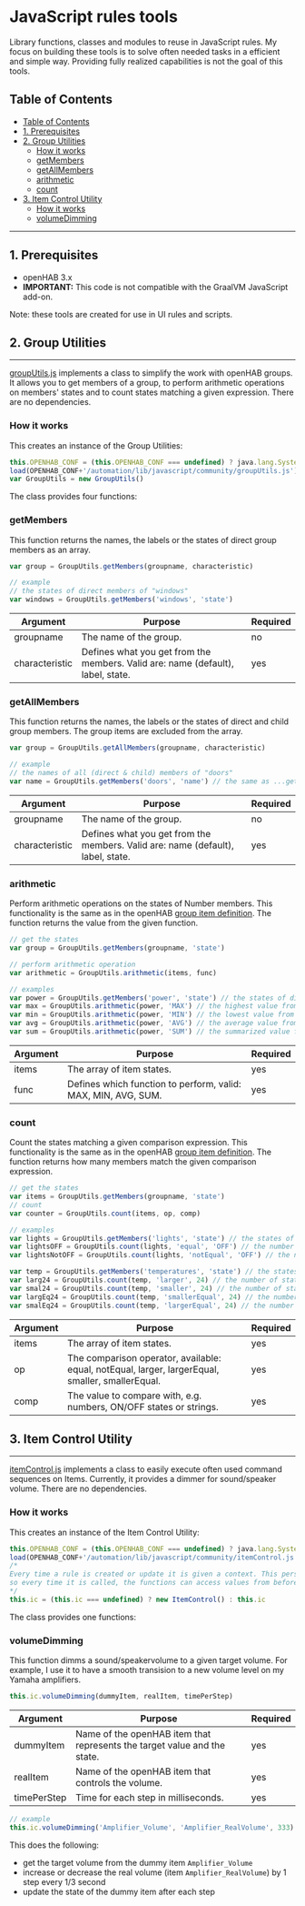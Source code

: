 # JavaScript rules tools

Library functions, classes and modules to reuse in JavaScript rules. My focus on building these tools is to solve often needed tasks in a efficient and simple way. Providing fully realized capabilities is not the goal of this tools.

## Table of Contents
- [Table of Contents](#table-of-contents)
- [1. Prerequisites](#1-prerequisites)
- [2. Group Utilities](#2-group-utilities)
  - [How it works](#how-it-works)
  - [getMembers](#getmembers)
  - [getAllMembers](#getallmembers)
  - [arithmetic](#arithmetic)
  - [count](#count)
- [3. Item Control Utility](#3-item-control-utility)
  - [How it works](#how-it-works-1)
  - [volumeDimming](#volumedimming)

***
## 1. Prerequisites

* openHAB 3.x
* __IMPORTANT:__ This code is not compatible with the GraalVM JavaScript add-on.

Note: these tools are created for use in UI rules and scripts.


## 2. Group Utilities
***

[groupUtils.js](./groupUtils.js) implements a class to simplify the work with openHAB groups.
It allows you to get members of a group, to perform arithmetic operations on members' states and to count states matching a given expression.
There are no dependencies.

### How it works

This creates an instance of the Group Utilities:
```javascript
this.OPENHAB_CONF = (this.OPENHAB_CONF === undefined) ? java.lang.System.getenv("OPENHAB_CONF") : this.OPENHAB_CONF
load(OPENHAB_CONF+'/automation/lib/javascript/community/groupUtils.js')
var GroupUtils = new GroupUtils()
```

The class provides four functions:

### getMembers

This function returns the names, the labels or the states of direct group members as an array.

```javascript
var group = GroupUtils.getMembers(groupname, characteristic)

// example
// the states of direct members of "windows"
var windows = GroupUtils.getMembers('windows', 'state') 
```
Argument | Purpose | Required
-|-|-
groupname | The name of the group. | no
characteristic | Defines what you get from the members. Valid are: name (default), label, state. | yes

### getAllMembers

This function returns the names, the labels or the states of direct and child group members. The group items are excluded from the array.

```javascript
var group = GroupUtils.getAllMembers(groupname, characteristic)

// example
// the names of all (direct & child) members of "doors"
var name = GroupUtils.getMembers('doors', 'name') // the same as ...getMembers('doors')
```
Argument | Purpose | Required
-|-|-
groupname | The name of the group. | no
characteristic | Defines what you get from the members. Valid are: name (default), label, state. | yes

### arithmetic

Perform arithmetic operations on the states of Number members. This functionality is the same as in the openHAB [group item definition](https://www.openhab.org/docs/configuration/items.html#derive-group-state-from-member-items). The function returns the value from the given function.

```javascript
// get the states
var group = GroupUtils.getMembers(groupname, 'state')

// perform arithmetic operation
var arithmetic = GroupUtils.arithmetic(items, func)

// examples
var power = GroupUtils.getMembers('power', 'state') // the states of direct members of "power"
var max = GroupUtils.arithmetic(power, 'MAX') // the highest value from "power"
var min = GroupUtils.arithmetic(power, 'MIN') // the lowest value from "power"
var avg = GroupUtils.arithmetic(power, 'AVG') // the average value from "power"
var sum = GroupUtils.arithmetic(power, 'SUM') // the summarized value from "power"
```
Argument | Purpose | Required
-|-|-
items | The array of item states. | yes
func | Defines which function to perform, valid: MAX, MIN, AVG, SUM. | yes

### count

Count the states matching a given comparison expression. This functionality is the same as in the openHAB [group item definition](https://www.openhab.org/docs/configuration/items.html#derive-group-state-from-member-items).
The function returns how many members match the given comparison expression.

```javascript
// get the states
var items = GroupUtils.getMembers(groupname, 'state')
// count
var counter = GroupUtils.count(items, op, comp)

// examples
var lights = GroupUtils.getMembers('lights', 'state') // the states of direct members of "lights"
var lightsOFF = GroupUtils.count(lights, 'equal', 'OFF') // the number of lights off
var lightsNotOFF = GroupUtils.count(lights, 'notEqual', 'OFF') // the number of lights not off

var temp = GroupUtils.getMembers('temperatures', 'state') // the states of direct members of "temperatures"
var larg24 = GroupUtils.count(temp, 'larger', 24) // the number of states higher than 24
var smal24 = GroupUtils.count(temp, 'smaller', 24) // the number of states lower than 24
var largEq24 = GroupUtils.count(temp, 'smallerEqual', 24) // the number of states lower or equal than/to 24
var smalEq24 = GroupUtils.count(temp, 'largerEqual', 24) // the number of states higher or equal than/to 24
```
Argument | Purpose | Required
-|-|-
items | The array of item states. | yes
op | The comparison operator, available: equal, notEqual, larger, largerEqual, smaller, smallerEqual. | yes
comp | The value to compare with, e.g. numbers, ON/OFF states or strings. | yes


## 3. Item Control Utility
***

[itemControl.js](./itemControl.js) implements a class to easily execute often used command sequences on Items.
Currently, it provides a dimmer for sound/speaker volume.
There are no dependencies.

### How it works

This creates an instance of the Item Control Utility:
```javascript
this.OPENHAB_CONF = (this.OPENHAB_CONF === undefined) ? java.lang.System.getenv("OPENHAB_CONF") : this.OPENHAB_CONF
load(OPENHAB_CONF+'/automation/lib/javascript/community/itemControl.js')
/*
Every time a rule is created or update it is given a context. This persists the function in the context, 
so every time it is called, the functions can access values from before.
*/
this.ic = (this.ic === undefined) ? new ItemControl() : this.ic
```

The class provides one functions:

### volumeDimming

This function dimms a sound/speakervolume to a given target volume. For example, I use it to have a smooth transision to a new volume level on my Yamaha amplifiers.

```javascript
this.ic.volumeDimming(dummyItem, realItem, timePerStep)
```
Argument | Purpose | Required
-|-|-
dummyItem | Name of the openHAB item that represents the target value and the state. | yes
realItem | Name of the openHAB item that controls the volume. | yes
timePerStep | Time for each step in milliseconds. | yes


```javascript
// example
this.ic.volumeDimming('Amplifier_Volume', 'Amplifier_RealVolume', 333)
```
This does the following:
* get the target volume from the dummy item ```Amplifier_Volume```
* increase or decrease the real volume (item ```Amplifier_RealVolume```) by 1 step every 1/3 second
* update the state of the dummy item after each step